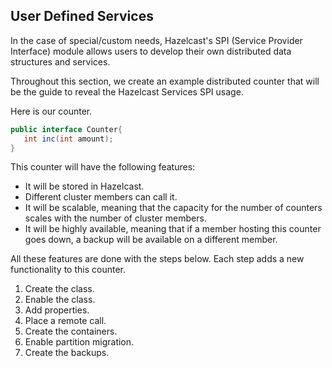 

## User Defined Services

In the case of special/custom needs, Hazelcast's SPI (Service Provider Interface) module allows users to develop their own distributed data structures and services.

Throughout this section, we create an example distributed counter that will be the guide to reveal the Hazelcast Services SPI usage.

Here is our counter.

```java
public interface Counter{
   int inc(int amount);
}
```

This counter will have the following features:
- It will be stored in Hazelcast. 
- Different cluster members can call it. 
- It will be scalable, meaning that the capacity for the number of counters scales with the number of cluster members.
- It will be highly available, meaning that if a member hosting this counter goes down, a backup will be available on a different member.

All these features are done with the steps below. Each step adds a new functionality to this counter.

1. Create the class.
2. Enable the class.
3. Add properties.
5. Place a remote call.
5. Create the containers.
6. Enable partition migration.
6. Create the backups.



